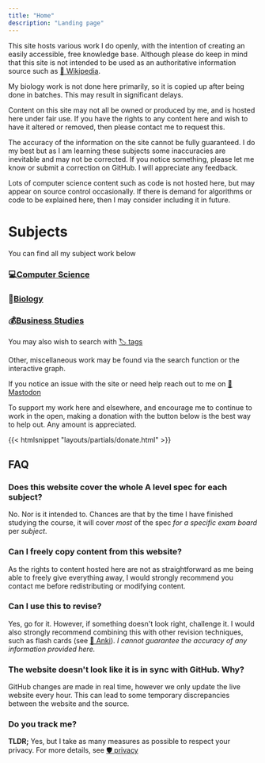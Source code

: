 ```yaml
---
title: "Home"
description: "Landing page"
---
```


This site hosts various work I do openly, with the intention of creating an easily accessible, free knowledge base. Although please do keep in mind that this site is not intended to be used as an authoritative information source such as [📖 Wikipedia](https://wikipedia.org).

My biology work is not done here primarily, so it is copied up after being done in batches. This may result in significant delays.

Content on this site may not all be owned or produced by me, and is hosted here under fair use. If you have the rights to any content here and wish to have it altered or removed, then please contact me to request this.

The accuracy of the information on the site cannot be fully guaranteed. I do my best but as I am learning these subjects some inaccuracies are inevitable and may not be corrected. If you notice something, please let me know or submit a correction on GitHub. I will appreciate any feedback.

Lots of computer science content such as code is not hosted here, but may appear on source control occasionally. If there is demand for algorithms or code to be explained here, then I may consider including it in future.


# Subjects

You can find all my subject work below

### 💻[Computer Science](/tags/compsci)

### 🦠[Biology](/tags/biology)

### 💰[Business Studies](/tags/business)

You may also wish to search with [🏷️ tags](/tags)

Other, miscellaneous work may be found via the search function or the interactive graph. 


If you notice an issue with the site or need help reach out to me on [👥 Mastodon](https://social.sethmb.xyz/@seth)


To support my work here and elsewhere, and encourage me to continue to work in the open, making a donation with the button below is the best way to help out. Any amount is appreciated.

{{< htmlsnippet "layouts/partials/donate.html" >}}

## FAQ

### Does this website cover the whole A level spec for each subject?

No. Nor is it intended to. Chances are that by the time I have finished studying the course, it will cover *most* of the spec *for a specific exam board* per *subject*.

### Can I freely copy content from this website?

As the rights to content hosted here are not as straightforward as me being able to freely give everything away, I would strongly recommend you contact me before redistributing or modifying content.

### Can I use this to revise?

Yes, go for it. However, if something doesn't look right, challenge it. I would also strongly recommend combining this with other revision techniques, such as flash cards (see [🎴 Anki](https://ankiweb.net)). *I cannot guarantee the accuracy of any information provided here.*

### The website doesn't look like it is in sync with GitHub. Why?

GitHub changes are made in real time, however we only update the live website every hour. This can lead to some temporary discrepancies between the website and the source.

### Do you track me?

**TLDR;** Yes, but I take as many measures as possible to respect your privacy. For more details, see [🛡️ privacy](/privacy)